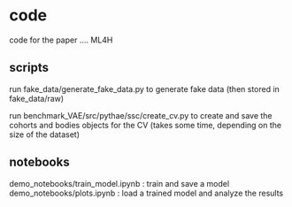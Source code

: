# code
 code for the paper .... ML4H

 ## scripts
 
 run fake_data/generate_fake_data.py to generate fake data (then stored in fake_data/raw)

 run benchmark_VAE/src/pythae/ssc/create_cv.py to create and save the cohorts and bodies objects for the CV (takes some time, depending on the size of the dataset)

## notebooks

demo_notebooks/train_model.ipynb : train and save a model
demo_notebooks/plots.ipynb : load a trained model and analyze the results